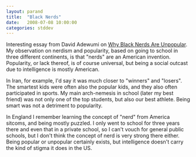 ```yaml
---
layout: parand
title:  "Black Nerds"
date:   2008-07-08 10:00:00
categories: stddev
---
```

Interesting essay from David Adewumi on [Why Black Nerds Are Unpopular](/web/20110106035601/http://davidadewumi.com/2008/07/06/why-are-black-nerds-so-unpopular/). My observation on nerdism and popularity, based on going to school in three different continents, is that "nerds" are an American invention. Popularity, or lack thereof, is of course universal, but being a social outcast due to intelligence is mostly American.

In Iran, for example, I'd say it was much closer to "winners" and "losers". The smartest kids were often also the popular kids, and they also often participated in sports. My main arch-nemesis in school \(later my best friend\) was not only one of the top students, but also our best athlete. Being smart was not a detriment to popularity.

In England I remember learning the concept of "nerd" from America sitcoms, and being mostly puzzled. I only went to school for three years there and even that in a private school, so I can't vouch for general public schools, but I don't think the concept of nerd is very strong there either. Being popular or unpopular certainly exists, but intelligence doesn't carry the kind of stigma it does in the US.
